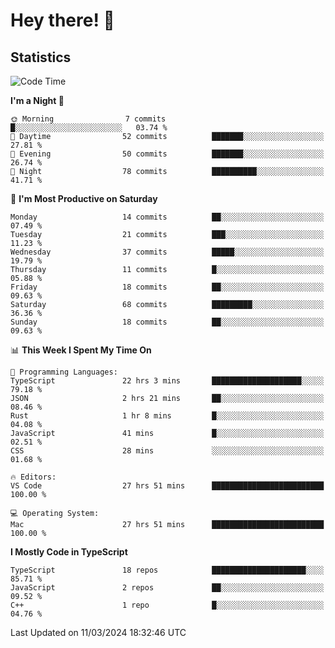 # Hey there! 👋


## Statistics
<!--START_SECTION:waka-->
![Code Time](http://img.shields.io/badge/Code%20Time-218%20hrs%2046%20mins-blue)

**I'm a Night 🦉** 

```text
🌞 Morning                7 commits           █░░░░░░░░░░░░░░░░░░░░░░░░   03.74 % 
🌆 Daytime                52 commits          ███████░░░░░░░░░░░░░░░░░░   27.81 % 
🌃 Evening                50 commits          ███████░░░░░░░░░░░░░░░░░░   26.74 % 
🌙 Night                  78 commits          ██████████░░░░░░░░░░░░░░░   41.71 % 
```
📅 **I'm Most Productive on Saturday** 

```text
Monday                   14 commits          ██░░░░░░░░░░░░░░░░░░░░░░░   07.49 % 
Tuesday                  21 commits          ███░░░░░░░░░░░░░░░░░░░░░░   11.23 % 
Wednesday                37 commits          █████░░░░░░░░░░░░░░░░░░░░   19.79 % 
Thursday                 11 commits          █░░░░░░░░░░░░░░░░░░░░░░░░   05.88 % 
Friday                   18 commits          ██░░░░░░░░░░░░░░░░░░░░░░░   09.63 % 
Saturday                 68 commits          █████████░░░░░░░░░░░░░░░░   36.36 % 
Sunday                   18 commits          ██░░░░░░░░░░░░░░░░░░░░░░░   09.63 % 
```


📊 **This Week I Spent My Time On** 

```text
💬 Programming Languages: 
TypeScript               22 hrs 3 mins       ████████████████████░░░░░   79.18 % 
JSON                     2 hrs 21 mins       ██░░░░░░░░░░░░░░░░░░░░░░░   08.46 % 
Rust                     1 hr 8 mins         █░░░░░░░░░░░░░░░░░░░░░░░░   04.08 % 
JavaScript               41 mins             █░░░░░░░░░░░░░░░░░░░░░░░░   02.51 % 
CSS                      28 mins             ░░░░░░░░░░░░░░░░░░░░░░░░░   01.68 % 

🔥 Editors: 
VS Code                  27 hrs 51 mins      █████████████████████████   100.00 % 

💻 Operating System: 
Mac                      27 hrs 51 mins      █████████████████████████   100.00 % 
```

**I Mostly Code in TypeScript** 

```text
TypeScript               18 repos            █████████████████████░░░░   85.71 % 
JavaScript               2 repos             ██░░░░░░░░░░░░░░░░░░░░░░░   09.52 % 
C++                      1 repo              █░░░░░░░░░░░░░░░░░░░░░░░░   04.76 % 
```




 Last Updated on 11/03/2024 18:32:46 UTC
<!--END_SECTION:waka-->

